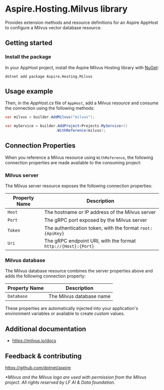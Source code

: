 # Aspire.Hosting.Milvus library

Provides extension methods and resource definitions for an Aspire AppHost to configure a Milvus vector database resource.

## Getting started

### Install the package

In your AppHost project, install the Aspire Milvus Hosting library with [NuGet](https://www.nuget.org):

```dotnetcli
dotnet add package Aspire.Hosting.Milvus
```

## Usage example

Then, in the _AppHost.cs_ file of `AppHost`, add a Milvus resource and consume the connection using the following methods:

```csharp
var milvus = builder.AddMilvus("milvus");

var myService = builder.AddProject<Projects.MyService>()
                       .WithReference(milvus);
```

## Connection Properties

When you reference a Milvus resource using `WithReference`, the following connection properties are made available to the consuming project:

### Milvus server

The Milvus server resource exposes the following connection properties:

| Property Name | Description |
|---------------|-------------|
| `Host` | The hostname or IP address of the Milvus server |
| `Port` | The gRPC port exposed by the Milvus server |
| `Token` | The authentication token, with the format `root:{ApiKey}` |
| `Uri` | The gRPC endpoint URI, with the format `http://{Host}:{Port}` |

### Milvus database

The Milvus database resource combines the server properties above and adds the following connection property:

| Property Name | Description |
|---------------|-------------|
| `Database` | The Milvus database name |

These properties are automatically injected into your application's environment variables or available to create custom values.

## Additional documentation

* https://milvus.io/docs

## Feedback & contributing

https://github.com/dotnet/aspire

_*Milvus and the Milvus logo are used with permission from the Milvus project. All rights reserved by LF AI & Data foundation._
